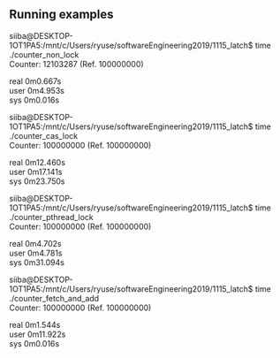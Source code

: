 ## Running examples

siiba@DESKTOP-1OT1PA5:/mnt/c/Users/ryuse/softwareEngineering2019/1115_latch$ time ./counter_non_lock<br>
Counter: 12103287 (Ref. 100000000)<br>

real    0m0.667s<br>
user    0m4.953s<br>
sys     0m0.016s<br>

siiba@DESKTOP-1OT1PA5:/mnt/c/Users/ryuse/softwareEngineering2019/1115_latch$ time ./counter_cas_lock<br>
Counter: 100000000 (Ref. 100000000)<br>

real    0m12.460s<br>
user    0m17.141s<br>
sys     0m23.750s<br>

siiba@DESKTOP-1OT1PA5:/mnt/c/Users/ryuse/softwareEngineering2019/1115_latch$ time ./counter_pthread_lock<br>
Counter: 100000000 (Ref. 100000000)<br>

real    0m4.702s<br>
user    0m4.781s<br>
sys     0m31.094s<br>

siiba@DESKTOP-1OT1PA5:/mnt/c/Users/ryuse/softwareEngineering2019/1115_latch$ time ./counter_fetch_and_add<br>
Counter: 100000000 (Ref. 100000000)<br>

real    0m1.544s<br>
user    0m11.922s<br>
sys     0m0.016s<br>
